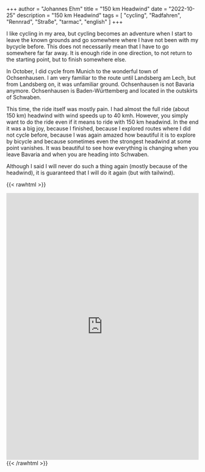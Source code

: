 +++
author = "Johannes Ehm"
title = "150 km Headwind"
date = "2022-10-25"
description = "150 km Headwind"
tags = [
	"cycling",
	"Radfahren",
    "Rennrad",
    "Straße",
    "tarmac",
	"english"
]
+++

I like cycling in my area, but cycling becomes an adventure when I start to leave the known grounds and go somewhere where I have not been with my bycycle before. This does not necessarily mean that I have to go somewhere far far away. It is enough ride in one direction, to not return to the starting point, but to finish somewhere else.

In October, I did cycle from Munich to the wonderful town of Ochsenhausen. I am very familiar to the route until Landsberg am Lech, but from Landsberg on, it was unfamiliar ground. Ochsenhausen is not Bavaria anymore. Ochsenhausen is Baden-Württemberg and located in the outskirts of Schwaben.

This time, the ride itself was mostly pain. I had almost the full ride (about 150 km) headwind with wind speeds up to 40 kmh. However, you simply want to do the ride even if it means to ride with 150 km headwind. In the end it was a big joy, because I finished, because I explored routes where I did not cycle before, because I was again amazed how beautiful it is to explore by bicycle and because sometimes even the strongest headwind at some point vanishes. It was beautiful to see how everything is changing when you leave Bavaria and when you are heading into Schwaben.

Although I said I will never do such a thing again (mostly because of the headwind), it is guaranteed that I will do it again (but with tailwind).

{{< rawhtml >}}
<iframe src="https://www.komoot.de/tour/953794981/embed?profile=1" width="100%" height="700" frameborder="0" scrolling="no"></iframe>
{{< /rawhtml >}}
